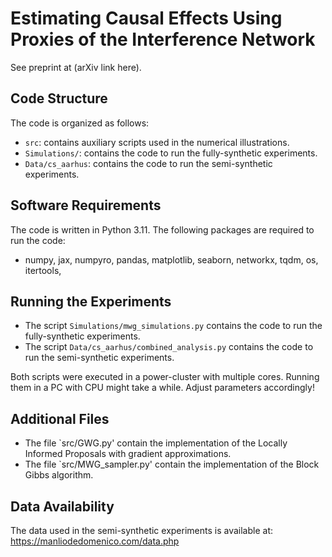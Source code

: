 
# Estimating Causal Effects Using Proxies of the Interference Network

See preprint at (arXiv link here).

## Code Structure
The code is organized as follows:
- `src`: contains auxiliary scripts used in the numerical illustrations.
- `Simulations/`: contains the code to run the fully-synthetic experiments.
- `Data/cs_aarhus`: contains the code to run the semi-synthetic experiments.

## Software Requirements
The code is written in Python 3.11. The following packages are required to run the code:
- numpy, jax, numpyro, pandas, matplotlib, seaborn, networkx, tqdm, os, itertools, 

## Running the Experiments
- The script `Simulations/mwg_simulations.py` contains the code to run the fully-synthetic experiments.
- The script `Data/cs_aarhus/combined_analysis.py` contains the code to run the semi-synthetic experiments. 

Both scripts were executed in a power-cluster with multiple cores. Running them in a PC with CPU might take a while. Adjust parameters accordingly!

## Additional Files

- The file `src/GWG.py' contain the implementation of the Locally Informed Proposals with gradient approximations.
- The file `src/MWG_sampler.py' contain the implementation of the Block Gibbs algorithm.

## Data Availability
The data used in the semi-synthetic experiments is available at: https://manliodedomenico.com/data.php
